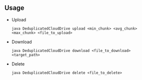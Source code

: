 ## Usage
- Upload

      java DeduplicatedCloudDrive upload <min_chunk> <avg_chunk> <max_chunk> <file_to_upload>

- Download

      java DeduplicatedCloudDrive download <file_to_download> <target_path>

- Delete

      java DeduplicatedCloudDrive delete <file_to_delete>
